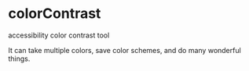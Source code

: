 # colorContrast
accessibility color contrast tool

It can take multiple colors, save color schemes, and do many wonderful things.
